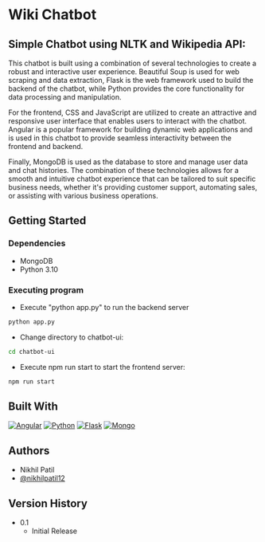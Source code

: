 # Wiki Chatbot

## Simple Chatbot using NLTK and Wikipedia API:
This chatbot is built using a combination of several technologies to create a robust and interactive user experience. Beautiful Soup is used for web scraping and data extraction, Flask is the web framework used to build the backend of the chatbot, while Python provides the core functionality for data processing and manipulation.

For the frontend, CSS and JavaScript are utilized to create an attractive and responsive user interface that enables users to interact with the chatbot. Angular is a popular framework for building dynamic web applications and is used in this chatbot to provide seamless interactivity between the frontend and backend.

Finally, MongoDB is used as the database to store and manage user data and chat histories. The combination of these technologies allows for a smooth and intuitive chatbot experience that can be tailored to suit specific business needs, whether it's providing customer support, automating sales, or assisting with various business operations.

## Getting Started

### Dependencies

* MongoDB
* Python 3.10

### Executing program

* Execute "python app.py" to run the backend server
```bash
python app.py
```
* Change directory to chatbot-ui:
```bash
cd chatbot-ui
```
* Execute npm run start to start the frontend server:
```bash
npm run start
```

## Built With
[![Angular][Angular-logo]][Angular-url]
[![Python][Python-logo]][Python-url]
[![Flask][Flask-logo]][Flask-url]
[![Mongo][Mongo-logo]][Mongo-url]

## Authors
* Nikhil Patil
* [@nikhilpatil12](https://www.linkedin.com/in/nikhilpatil12/)

## Version History
* 0.1
    * Initial Release


<!-- MARKDOWN LINKS & IMAGES -->
<!-- https://www.markdownguide.org/basic-syntax/#reference-style-links -->
[Angular-logo]: https://img.shields.io/badge/Angular-DD0031?style=for-the-badge&logo=angular&logoColor=white
[Angular-url]: https://angular.io/
[Python-logo]: https://img.shields.io/badge/Python-0066FF?style=for-the-badge&logo=python&logoColor=white
[Python-url]: https://www.python.org/
[Flask-logo]: https://img.shields.io/badge/Flask-000?style=for-the-badge&logo=flask&logoColor=white
[Flask-url]: https://flask.palletsprojects.com/en/2.2.x/
[Mongo-logo]: https://img.shields.io/badge/MongoDB-009933?style=for-the-badge&logo=mongodb&logoColor=white
[Mongo-url]: https://www.mongodb.com/
